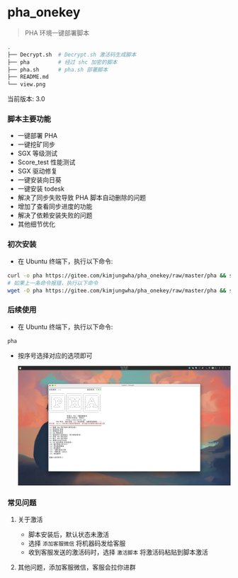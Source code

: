 # pha_onekey
>PHA 环境一键部署脚本  

```bash
.
├── Decrypt.sh  # Decrypt.sh 激活码生成脚本
├── pha         # 经过 shc 加密的脚本
├── pha.sh      # pha.sh 部署脚本  
├── README.md
└── view.png
```

当前版本: 3.0

### 脚本主要功能

- 一键部署 PHA
- 一键挖矿同步
-  SGX 等级测试
-  Score_test 性能测试
-  SGX 驱动修复
-  一键安装向日葵
-  一键安装 todesk
-  解决了同步失败导致 PHA 脚本自动删除的问题
-  增加了查看同步进度的功能
-  解决了依赖安装失败的问题
-  其他细节优化

### 初次安装

- 在 Ubuntu 终端下，执行以下命令:

```bash
curl -o pha https://gitee.com/kimjungwha/pha_onekey/raw/master/pha && sudo chmod +x pha && ./pha
# 如果上一条命令报错，执行以下命令
wget -O pha https://gitee.com/kimjungwha/pha_onekey/raw/master/pha && sudo chmod +x pha && ./pha
```
### 后续使用

- 在 Ubuntu 终端下，执行以下命令:
```bash
pha
```

- 按序号选择对应的选项即可

    ![view](./view.png)

### 常见问题

1. 关于激活
    * 脚本安装后，默认状态未激活
    * 选择 `添加客服微信` 将机器码发给客服
    * 收到客服发送的激活码时，选择 `激活脚本` 将激活码粘贴到脚本激活

2. 其他问题，添加客服微信，客服会拉你进群

